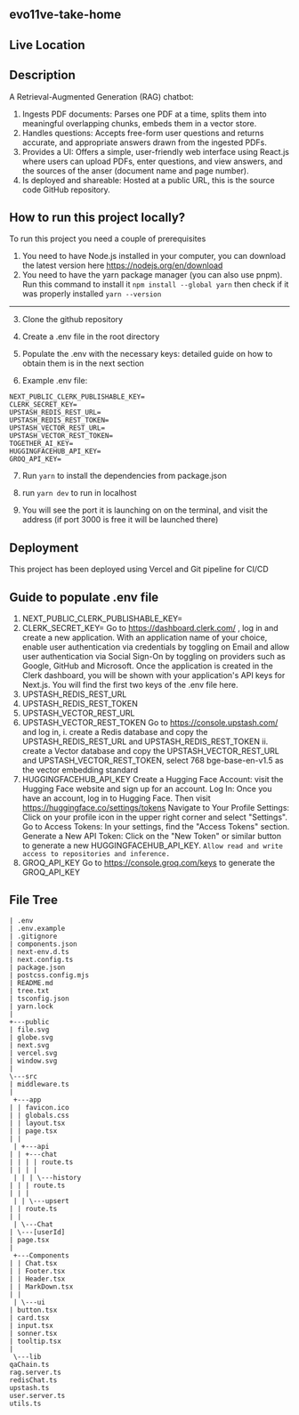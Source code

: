 ## evo11ve-take-home

## Live Location

## Description

A Retrieval-Augmented Generation (RAG) chatbot:

1. Ingests PDF documents: Parses one PDF at a time, splits them into meaningful overlapping
   chunks, embeds them in a vector store.
2. Handles questions: Accepts free-form user questions and returns accurate, and
   appropriate answers drawn from the ingested PDFs.
3. Provides a UI: Offers a simple, user-friendly web interface using React.js where users can upload PDFs, enter questions, and view answers, and the sources of the anser (document name and page number).
4. Is deployed and shareable: Hosted at a public URL, this is the source code
   GitHub repository.

## How to run this project locally?

To run this project you need a couple of prerequisites

1. You need to have Node.js installed in your computer, you can download the latest version here https://nodejs.org/en/download
2. You need to have the yarn package manager (you can also use pnpm). Run this command to install it `npm install --global yarn` then check if it was properly installed `yarn --version`

---

3. Clone the github repository

4. Create a .env file in the root directory

5. Populate the .env with the necessary keys: detailed guide on how to obtain them is in the next section

6. Example .env file:

```
NEXT_PUBLIC_CLERK_PUBLISHABLE_KEY=
CLERK_SECRET_KEY=
UPSTASH_REDIS_REST_URL=
UPSTASH_REDIS_REST_TOKEN=
UPSTASH_VECTOR_REST_URL=
UPSTASH_VECTOR_REST_TOKEN=
TOGETHER_AI_KEY=
HUGGINGFACEHUB_API_KEY=
GROQ_API_KEY=
```

7. Run `yarn` to install the dependencies from package.json

8. run `yarn dev` to run in localhost

9. You will see the port it is launching on on the terminal, and visit the address (if port 3000 is free it will be launched there)

## Deployment

This project has been deployed using Vercel and Git pipeline for CI/CD

## Guide to populate .env file

1. NEXT_PUBLIC_CLERK_PUBLISHABLE_KEY=
2. CLERK_SECRET_KEY=
   Go to https://dashboard.clerk.com/ , log in and create a new application. With an application name of your choice, enable user authentication via credentials by toggling on Email and allow user authentication via Social Sign-On by toggling on providers such as Google, GitHub and Microsoft.
   Once the application is created in the Clerk dashboard, you will be shown with your application's API keys for Next.js. You will find the first two keys of the .env file here.
3. UPSTASH_REDIS_REST_URL
4. UPSTASH_REDIS_REST_TOKEN
5. UPSTASH_VECTOR_REST_URL
6. UPSTASH_VECTOR_REST_TOKEN
   Go to https://console.upstash.com/ and log in,
   i. create a Redis database and copy the UPSTASH_REDIS_REST_URL and UPSTASH_REDIS_REST_TOKEN
   ii. create a Vector database and copy the UPSTASH_VECTOR_REST_URL and UPSTASH_VECTOR_REST_TOKEN, select 768 bge-base-en-v1.5 as the vector embedding standard
7. HUGGINGFACEHUB_API_KEY
   Create a Hugging Face Account: visit the Hugging Face website and sign up for an account. Log In: Once you have an account, log in to Hugging Face. Then visit https://huggingface.co/settings/tokens
   Navigate to Your Profile Settings: Click on your profile icon in the upper right corner and select "Settings". Go to Access Tokens: In your settings, find the "Access Tokens" section. Generate a New API Token: Click on the "New Token" or similar button to generate a new HUGGINGFACEHUB_API_KEY.
   `Allow read and write access to repositories and inference.`
8. GROQ_API_KEY
   Go to https://console.groq.com/keys to generate the GROQ_API_KEY

## File Tree

```
| .env
| .env.example
| .gitignore
| components.json
| next-env.d.ts
| next.config.ts
| package.json
| postcss.config.mjs
| README.md
| tree.txt
| tsconfig.json
| yarn.lock
|
+---public
| file.svg
| globe.svg
| next.svg
| vercel.svg
| window.svg
|
\---src
| middleware.ts
|
 +---app
| | favicon.ico
| | globals.css
| | layout.tsx
| | page.tsx
| |
 | +---api
| | +---chat
| | | | route.ts
| | | |
 | | | \---history
| | | route.ts
| | |
 | | \---upsert
| | route.ts
| |
 | \---Chat
| \---[userId]
| page.tsx
|
 +---Components
| | Chat.tsx
| | Footer.tsx
| | Header.tsx
| | MarkDown.tsx
| |
 | \---ui
| button.tsx
| card.tsx
| input.tsx
| sonner.tsx
| tooltip.tsx
|
 \---lib
qaChain.ts
rag.server.ts
redisChat.ts
upstash.ts
user.server.ts
utils.ts
```
